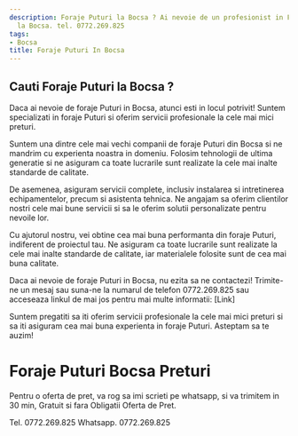 ```yaml
---
description: Foraje Puturi la Bocsa ? Ai nevoie de un profesionist in Foraje Puturi
  la Bocsa. tel. 0772.269.825
tags:
- Bocsa
title: Foraje Puturi In Bocsa
---
```



## Cauti Foraje Puturi la Bocsa ?

Daca ai nevoie de foraje Puturi in Bocsa, atunci esti in locul potrivit! Suntem specializati in foraje Puturi si oferim servicii profesionale la cele mai mici preturi.

Suntem una dintre cele mai vechi companii de foraje Puturi din Bocsa si ne mandrim cu experienta noastra in domeniu. Folosim tehnologii de ultima generatie si ne asiguram ca toate lucrarile sunt realizate la cele mai inalte standarde de calitate.

De asemenea, asiguram servicii complete, inclusiv instalarea si intretinerea echipamentelor, precum si asistenta tehnica. Ne angajam sa oferim clientilor nostri cele mai bune servicii si sa le oferim solutii personalizate pentru nevoile lor.

Cu ajutorul nostru, vei obtine cea mai buna performanta din foraje Puturi, indiferent de proiectul tau. Ne asiguram ca toate lucrarile sunt realizate la cele mai inalte standarde de calitate, iar materialele folosite sunt de cea mai buna calitate.

Daca ai nevoie de foraje Puturi in Bocsa, nu ezita sa ne contactezi! Trimite-ne un mesaj sau suna-ne la numarul de telefon 0772.269.825  sau acceseaza linkul de mai jos pentru mai multe informatii:  [Link] 

Suntem pregatiti sa iti oferim servicii profesionale la cele mai mici preturi si sa iti asiguram cea mai buna experienta in foraje Puturi. Asteptam sa te auzim!

# Foraje Puturi Bocsa Preturi
Pentru o oferta de pret, va rog sa imi scrieti pe whatsapp, si va trimitem in 30 min, Gratuit si fara Obligatii Oferta de Pret.

Tel. 0772.269.825
Whatsapp. 0772.269.825